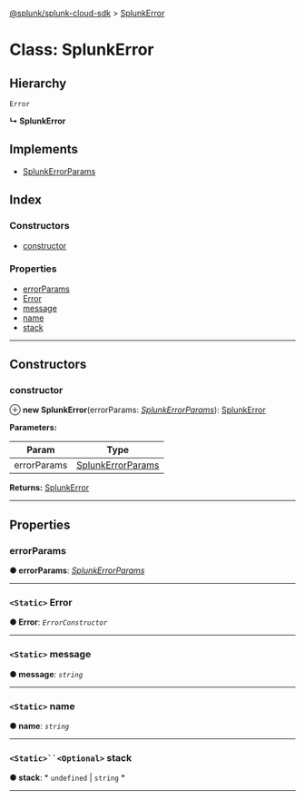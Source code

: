 [@splunk/splunk-cloud-sdk](../README.md) > [SplunkError](../classes/splunkerror.md)

# Class: SplunkError

## Hierarchy

 `Error`

**↳ SplunkError**

## Implements

* [SplunkErrorParams](../interfaces/splunkerrorparams.md)

## Index

### Constructors

* [constructor](splunkerror.md#constructor)

### Properties

* [errorParams](splunkerror.md#errorparams)
* [Error](splunkerror.md#error)
* [message](splunkerror.md#message)
* [name](splunkerror.md#name)
* [stack](splunkerror.md#stack)

---

## Constructors

<a id="constructor"></a>

###  constructor

⊕ **new SplunkError**(errorParams: *[SplunkErrorParams](../interfaces/splunkerrorparams.md)*): [SplunkError](splunkerror.md)

**Parameters:**

| Param | Type |
| ------ | ------ |
| errorParams | [SplunkErrorParams](../interfaces/splunkerrorparams.md) |

**Returns:** [SplunkError](splunkerror.md)

___

## Properties

<a id="errorparams"></a>

###  errorParams

**● errorParams**: *[SplunkErrorParams](../interfaces/splunkerrorparams.md)*

___
<a id="error"></a>

### `<Static>` Error

**● Error**: *`ErrorConstructor`*

___
<a id="message"></a>

### `<Static>` message

**● message**: *`string`*

___
<a id="name"></a>

### `<Static>` name

**● name**: *`string`*

___
<a id="stack"></a>

### `<Static>``<Optional>` stack

**● stack**: * `undefined` &#124; `string`
*

___

